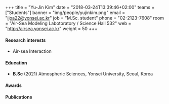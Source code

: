 +++
title = "Yu-Jin Kim"
date = "2018-03-24T13:39:46+02:00"
teams = ["Students"]
banner = "img/people/yujinkim.png"
email = "ijoa22@yonsei.ac.kr"
job = "M.Sc. student"
phone = "02-2123-7608"
room = "Air-Sea Modeling Labotoratory / Science Hall 532"
web = "http://airsea.yonsei.ac.kr"
weight = 50
+++

#### Research interests
+ Air-sea Interaction


#### Education
+ **B.Sc** (2021) Atmospheric Sciences, Yonsei University, Seoul, Korea



#### Awards


#### Publications
